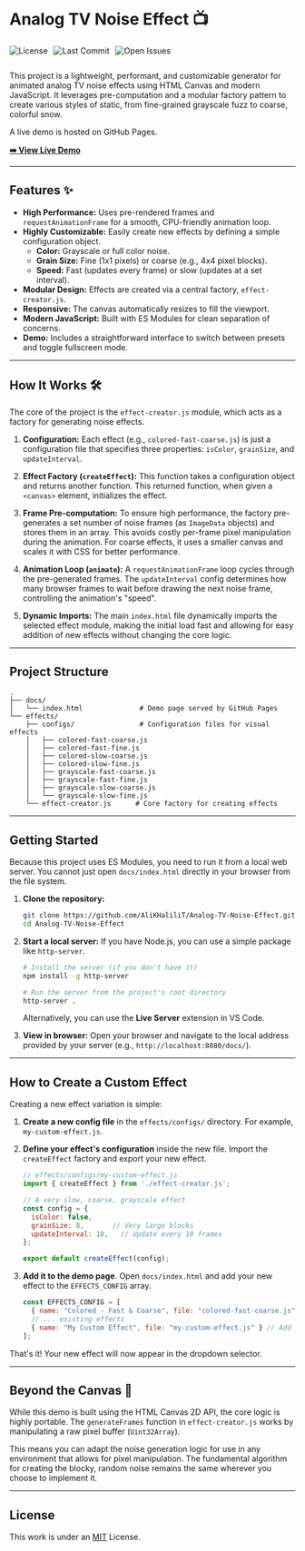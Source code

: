 # Analog TV Noise Effect 📺
<div style="display: flex; gap: 10px; flex-wrap: wrap; margin-bottom: 10px;">
    <img src="https://img.shields.io/github/license/AliKHaliliT/Analog-TV-Noise-Effect" alt="License">
    <img src="https://img.shields.io/github/last-commit/AliKHaliliT/Analog-TV-Noise-Effect" alt="Last Commit">
    <img src="https://img.shields.io/github/issues/AliKHaliliT/Analog-TV-Noise-Effect" alt="Open Issues">
</div>
<br/>
This project is a lightweight, performant, and customizable generator for animated analog TV noise effects using HTML Canvas and modern JavaScript. It leverages pre-computation and a modular factory pattern to create various styles of static, from fine-grained grayscale fuzz to coarse, colorful snow.

A live demo is hosted on GitHub Pages.

**[➡️ View Live Demo](https://alikhalilit.github.io/Analog-TV-Noise-Effect/)**

-----

## Features ✨

  * **High Performance:** Uses pre-rendered frames and `requestAnimationFrame` for a smooth, CPU-friendly animation loop.
  * **Highly Customizable:** Easily create new effects by defining a simple configuration object.
      * **Color:** Grayscale or full color noise.
      * **Grain Size:** Fine (1x1 pixels) or coarse (e.g., 4x4 pixel blocks).
      * **Speed:** Fast (updates every frame) or slow (updates at a set interval).
  * **Modular Design:** Effects are created via a central factory, `effect-creator.js`.
  * **Responsive:** The canvas automatically resizes to fill the viewport.
  * **Modern JavaScript:** Built with ES Modules for clean separation of concerns.
  * **Demo:** Includes a straightforward interface to switch between presets and toggle fullscreen mode.

-----

## How It Works 🛠️

The core of the project is the `effect-creator.js` module, which acts as a factory for generating noise effects.

1.  **Configuration:** Each effect (e.g., `colored-fast-coarse.js`) is just a configuration file that specifies three properties: `isColor`, `grainSize`, and `updateInterval`.

2.  **Effect Factory (`createEffect`):** This function takes a configuration object and returns another function. This returned function, when given a `<canvas>` element, initializes the effect.

3.  **Frame Pre-computation:** To ensure high performance, the factory pre-generates a set number of noise frames (as `ImageData` objects) and stores them in an array. This avoids costly per-frame pixel manipulation during the animation. For coarse effects, it uses a smaller canvas and scales it with CSS for better performance.

4.  **Animation Loop (`animate`):** A `requestAnimationFrame` loop cycles through the pre-generated frames. The `updateInterval` config determines how many browser frames to wait before drawing the next noise frame, controlling the animation's "speed".

5.  **Dynamic Imports:** The main `index.html` file dynamically imports the selected effect module, making the initial load fast and allowing for easy addition of new effects without changing the core logic.

-----

## Project Structure

```
.
├── docs/
│   └── index.html              # Demo page served by GitHub Pages
└── effects/
    ├── configs/                # Configuration files for visual effects
    │   ├── colored-fast-coarse.js
    │   ├── colored-fast-fine.js
    │   ├── colored-slow-coarse.js
    │   ├── colored-slow-fine.js
    │   ├── grayscale-fast-coarse.js
    │   ├── grayscale-fast-fine.js
    │   ├── grayscale-slow-coarse.js
    │   └── grayscale-slow-fine.js
    └── effect-creator.js      # Core factory for creating effects
```

-----

## Getting Started

Because this project uses ES Modules, you need to run it from a local web server. You cannot just open `docs/index.html` directly in your browser from the file system.

1.  **Clone the repository:**

    ```bash
    git clone https://github.com/AliKHaliliT/Analog-TV-Noise-Effect.git
    cd Analog-TV-Noise-Effect
    ```

2.  **Start a local server:**
    If you have Node.js, you can use a simple package like `http-server`.

    ```bash
    # Install the server (if you don't have it)
    npm install -g http-server

    # Run the server from the project's root directory
    http-server .
    ```

    Alternatively, you can use the **Live Server** extension in VS Code.

3.  **View in browser:**
    Open your browser and navigate to the local address provided by your server (e.g., `http://localhost:8080/docs/`).

-----

## How to Create a Custom Effect

Creating a new effect variation is simple:

1.  **Create a new config file** in the `effects/configs/` directory. For example, `my-custom-effect.js`.

2.  **Define your effect's configuration** inside the new file. Import the `createEffect` factory and export your new effect.

    ```javascript
    // effects/configs/my-custom-effect.js
    import { createEffect } from './effect-creator.js';

    // A very slow, coarse, grayscale effect
    const config = {
      isColor: false,
      grainSize: 8,       // Very large blocks
      updateInterval: 10,   // Update every 10 frames
    };

    export default createEffect(config);
    ```

3.  **Add it to the demo page**. Open `docs/index.html` and add your new effect to the `EFFECTS_CONFIG` array.

    ```javascript
    const EFFECTS_CONFIG = [
      { name: "Colored - Fast & Coarse", file: "colored-fast-coarse.js" },
      // ... existing effects
      { name: "My Custom Effect", file: "my-custom-effect.js" } // Add your new effect here
    ];
    ```

That's it\! Your new effect will now appear in the dropdown selector.

-----

## Beyond the Canvas 🎨

While this demo is built using the HTML Canvas 2D API, the core logic is highly portable. The `generateFrames` function in `effect-creator.js` works by manipulating a raw pixel buffer (`Uint32Array`).

This means you can adapt the noise generation logic for use in any environment that allows for pixel manipulation. The fundamental algorithm for creating the blocky, random noise remains the same wherever you choose to implement it.

-----

## License

This work is under an [MIT](https://choosealicense.com/licenses/mit/) License.
